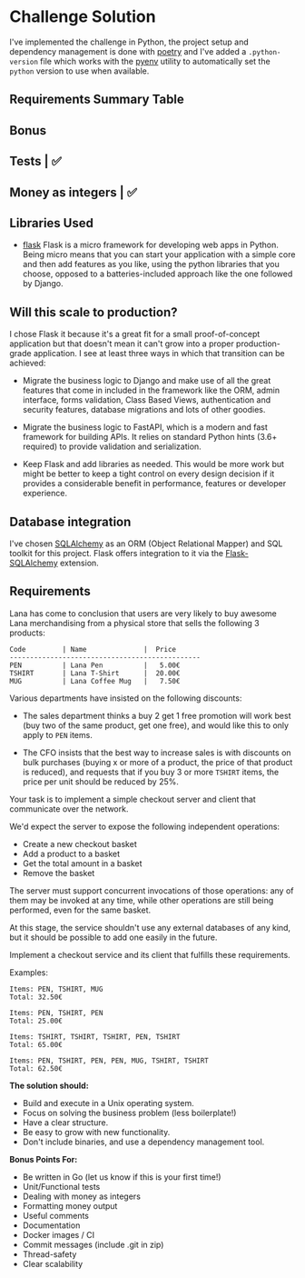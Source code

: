 # Challenge Solution

I've implemented the challenge in Python, the project setup and dependency management is done with [poetry](https://python-poetry.org/) and I've added a `.python-version` file which works with the [pyenv](https://github.com/pyenv/pyenv) utility to automatically set the `python` version to use when available.

## Requirements Summary Table

Bonus
-----------
Tests | ✅
--------------------
Money as integers | ✅
-----------------------

## Libraries Used

- [flask](https://flask.palletsprojects.com/en/1.1.x/) Flask is a micro framework for developing web apps in Python. Being micro means that you can start your application with a simple core and then add features as you like, using the python libraries that you choose, opposed to a batteries-included approach like the one followed by Django. 

## Will this scale to production?

I chose Flask it because it's a great fit for a small proof-of-concept application but that doesn't mean it can't grow into a proper production-grade application. I see at least three ways in which that transition can be achieved:

- Migrate the business logic to Django and make use of all the great features that come in included in the framework like the ORM, admin interface, forms validation, Class Based Views, authentication and security features, database migrations and lots of other goodies.

- Migrate the business logic to FastAPI, which is a modern and fast framework for building APIs. It relies on standard Python hints (3.6+ required) to provide validation and serialization.

- Keep Flask and add libraries as needed. This would be more work but might be better to keep a tight control on every design decision if it provides a considerable benefit in performance, features or developer experience.

## Database integration

I've chosen [SQLAlchemy](https://www.sqlalchemy.org) as an ORM (Object Relational Mapper) and SQL toolkit for this project. Flask offers integration to it via the [Flask-SQLAlchemy](https://github.com/pallets/flask-sqlalchemy) extension.


## Requirements

Lana has come to conclusion that users are very likely to buy awesome Lana merchandising from a physical store that sells the following 3 products:

```
Code         | Name              |  Price
-----------------------------------------------
PEN          | Lana Pen          |   5.00€
TSHIRT       | Lana T-Shirt      |  20.00€
MUG          | Lana Coffee Mug   |   7.50€
```

Various departments have insisted on the following discounts:

 * The sales department thinks a buy 2 get 1 free promotion will work best (buy two of the same product, get one free), and would like this to only apply to `PEN` items.

 * The CFO insists that the best way to increase sales is with discounts on bulk purchases (buying x or more of a product, the price of that product is reduced), and requests that if you buy 3 or more `TSHIRT` items, the price per unit should be reduced by 25%.

Your task is to implement a simple checkout server and client that communicate over the network.

We'd expect the server to expose the following independent operations:

- Create a new checkout basket
- Add a product to a basket
- Get the total amount in a basket
- Remove the basket

The server must support concurrent invocations of those operations: any of them may be invoked at any time, while other operations are still being performed, even for the same basket.

At this stage, the service shouldn't use any external databases of any kind, but it should be possible to add one easily in the future.

Implement a checkout service and its client that fulfills these requirements.

Examples:

    Items: PEN, TSHIRT, MUG
    Total: 32.50€

    Items: PEN, TSHIRT, PEN
    Total: 25.00€

    Items: TSHIRT, TSHIRT, TSHIRT, PEN, TSHIRT
    Total: 65.00€

    Items: PEN, TSHIRT, PEN, PEN, MUG, TSHIRT, TSHIRT
    Total: 62.50€

**The solution should:**

- Build and execute in a Unix operating system.
- Focus on solving the business problem (less boilerplate!)
- Have a clear structure.
- Be easy to grow with new functionality.
- Don't include binaries, and use a dependency management tool.

**Bonus Points For:**

- Be written in Go (let us know if this is your first time!)
- Unit/Functional tests
- Dealing with money as integers
- Formatting money output
- Useful comments
- Documentation
- Docker images / CI
- Commit messages (include .git in zip)
- Thread-safety
- Clear scalability
